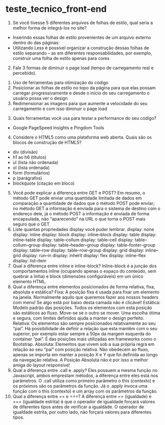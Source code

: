 # teste_tecnico_front-end
1) Se você tivesse 5 diferentes arquivos de folhas de estilo, qual seria a melhor forma de integrá-los no site?
- Inserindo essas folhas de estilo provenientes de um arquivo externo dentro do <head> das páginas: <link rel=”stylesheet” type=”text/css” href=”estilo.css” />
- Utilizando Less é possível organizar a construção dessas folhas de estilo separando – as em diferentes responsabilidades, por exemplo, construir uma folha de estilo apenas para cores
2) Fale 3 formas de diminuir o page load (tempo de carregamento real e percebido).
1. Uso de ferramentas para otimização do código
2. Posicionar as folhas de estilo no topo da página para que elas possam carregar progressivamente e desde o início do seu carregamento o usuário possa ver o design
3. Redimensionar as imagens para que aumente a velocidade do seu carregamento e com isso diminuir o page load
3) Quais ferramentas você usa para testar a performance do seu código?
- Google PageSpeed Insights e Pingdom Tools
4) Considere o HTML5 como uma plataforma web aberta. Quais são os blocos de construção de HTML5?
- div (divisão)
- h1 ao h6 (títulos)
- ul (lista não ordenada)
- ol (lista ordenada)
- form (formulários)
- p (parágrafos)
 - blockquote (citação em bloco)
5) Você pode explicar a diferença entre GET e POST?
Em resumo, o método GET pode enviar uma quantidade limitada de dados em comparação a quantidade de dados que o método POST pode enviar; no método GET a informação é enviada para o sistema de destino com o endereço dele, já o método POST a informação é enviada de forma encapsulada, não “aparecendo” na URL o que torna o POST mais seguro que o GET 
6) Liste quantas propriedades display você puder lembrar.
display: none
display: inline
display: block
display: inline–block
display: table
display: inline–table
display: table–collum
display: table–cell
display: table–collum–group
display: table–header–group
display: table–footer–group
display: table–row
display: table–row–group
display: grid
display: inline–grid
display: run–in
display: inherit
display: flex
display: inline–flex
display: list–item  
7) Qual a diferença entre inline e inline-block?
Inline-block é a junção dos comportamentos inline (ocupando apenas o espaço do conteúdo, sem quebrar a linha) e block (dimensões configuráveis) em um único elemento HTML.
8) Qual a diferença entre elementos posicionados de forma relativa, fixa, absoluta e estática?
Fixa: 
A posição fixa é usada para fixar um elemento na janela. Normalmente aquilo que queremos fazer aos nossos headers com menu! Se algo está por baixo desta camada não é clicável!
Estática:
Modelo padrão das posições. Todos os elementos com esta posição são estáticos ao fluxo. Move-se se o outro se mover. Uma escolha ótima e segura, com limites definidos ajuda a manter o design perfeito.
Relativa:
Os elementos são sempre posicionados relativamente ao seu “pai”. Há possibilidade de definir a relação que esta mantêm com o seu superior, por exemplo estar sempre a 50px da margem esquerda do container “pai”. É das posições mais utilizadas em frameworks como o Bootstrap.
Absoluta:
Elementos que vivem sob a sua própria regra em relação ao seu “pai” com posição relativa. Não obedecem ao fluxo, apenas se importa em manter a posição X e Y que foi definida ao longo da navegação relativa. A Posição Absoluta não é por isso a melhor amiga do layout responsive!
9) Qual a diferença entre .call e .apply?
Eles possuem a mesma função no Javascript, ambos emprestam métodos, a diferença entre eles está nos parâmetros. O .call utiliza como primeiro parâmetro o this (contexto) e os próximos são os parâmetros da função. Já o .apply invoca uma função com o this (contexto) e um array com os parâmetros da função. 
10) Qual a diferença entre == e ===?
A diferença entre == (igualdade) e === (igualdade estrita) é que o operador de igualdade forçará valores de diferentes tipos antes de verificar a igualdade.  O operador de igualdade estrita, por outro lado, não forçará valores para diferentes tipos.
